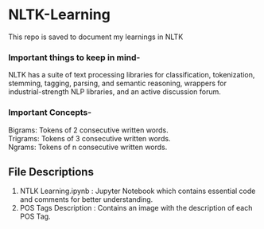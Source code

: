 # NLTK-Learning
This repo is saved to document my learnings in NLTK

### Important things to keep in mind-

NLTK has a suite of text processing libraries for classification, tokenization, stemming, tagging, parsing, and semantic reasoning, wrappers for industrial-strength NLP libraries, and an active discussion forum. 
 
### Important Concepts- 
Bigrams: Tokens of 2 consecutive written words.</br>
Trigrams: Tokens of 3 consecutive written words.</br>
Ngrams: Tokens of n consecutive written words. 

## File Descriptions
1. NTLK Learning.ipynb : Jupyter Notebook which contains essential code and comments for better understanding. </br>
2. POS Tags Description : Contains an image with the description of each POS Tag. 
